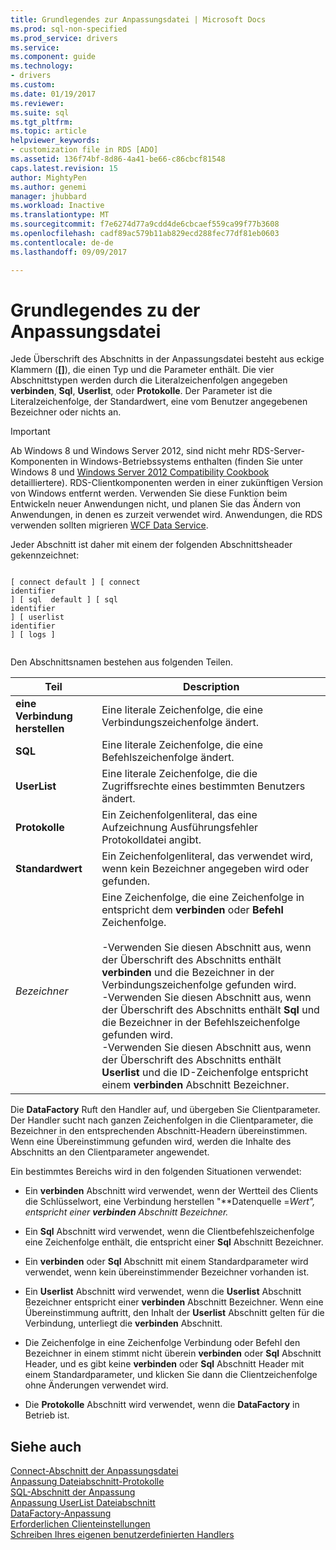 ```yaml
---
title: Grundlegendes zur Anpassungsdatei | Microsoft Docs
ms.prod: sql-non-specified
ms.prod_service: drivers
ms.service: 
ms.component: guide
ms.technology:
- drivers
ms.custom: 
ms.date: 01/19/2017
ms.reviewer: 
ms.suite: sql
ms.tgt_pltfrm: 
ms.topic: article
helpviewer_keywords:
- customization file in RDS [ADO]
ms.assetid: 136f74bf-8d86-4a41-be66-c86cbcf81548
caps.latest.revision: 15
author: MightyPen
ms.author: genemi
manager: jhubbard
ms.workload: Inactive
ms.translationtype: MT
ms.sourcegitcommit: f7e6274d77a9cdd4de6cbcaef559ca99f77b3608
ms.openlocfilehash: cadf89ac579b11ab829ecd288fec77df81eb0603
ms.contentlocale: de-de
ms.lasthandoff: 09/09/2017

---
```

# <a name="understanding-the-customization-file"></a>Grundlegendes zu der Anpassungsdatei
Jede Überschrift des Abschnitts in der Anpassungsdatei besteht aus eckige Klammern (**[]**), die einen Typ und die Parameter enthält. Die vier Abschnittstypen werden durch die Literalzeichenfolgen angegeben **verbinden**, **Sql**, **Userlist**, oder **Protokolle**. Der Parameter ist die Literalzeichenfolge, der Standardwert, eine vom Benutzer angegebenen Bezeichner oder nichts an.  
  
> [!IMPORTANT]
>  Ab Windows 8 und Windows Server 2012, sind nicht mehr RDS-Server-Komponenten in Windows-Betriebssystems enthalten (finden Sie unter Windows 8 und [Windows Server 2012 Compatibility Cookbook](https://www.microsoft.com/en-us/download/details.aspx?id=27416) detailliertere). RDS-Clientkomponenten werden in einer zukünftigen Version von Windows entfernt werden. Verwenden Sie diese Funktion beim Entwickeln neuer Anwendungen nicht, und planen Sie das Ändern von Anwendungen, in denen es zurzeit verwendet wird. Anwendungen, die RDS verwenden sollten migrieren [WCF Data Service](http://go.microsoft.com/fwlink/?LinkId=199565).  
  
 Jeder Abschnitt ist daher mit einem der folgenden Abschnittsheader gekennzeichnet:  
  
```  
  
[ connect default ] [ connect    
identifier   
] [ sql  default ] [ sql    
identifier   
] [ userlist    
identifier   
] [ logs ]  
  
```  
  
 Den Abschnittsnamen bestehen aus folgenden Teilen.  
  
|Teil|Description|  
|----------|-----------------|  
|**eine Verbindung herstellen**|Eine literale Zeichenfolge, die eine Verbindungszeichenfolge ändert.|  
|**SQL**|Eine literale Zeichenfolge, die eine Befehlszeichenfolge ändert.|  
|**UserList**|Eine literale Zeichenfolge, die die Zugriffsrechte eines bestimmten Benutzers ändert.|  
|**Protokolle**|Ein Zeichenfolgenliteral, das eine Aufzeichnung Ausführungsfehler Protokolldatei angibt.|  
|**Standardwert**|Ein Zeichenfolgenliteral, das verwendet wird, wenn kein Bezeichner angegeben wird oder gefunden.|  
|*Bezeichner*|Eine Zeichenfolge, die eine Zeichenfolge in entspricht dem **verbinden** oder **Befehl** Zeichenfolge.<br /><br /> -Verwenden Sie diesen Abschnitt aus, wenn der Überschrift des Abschnitts enthält **verbinden** und die Bezeichner in der Verbindungszeichenfolge gefunden wird.<br />-Verwenden Sie diesen Abschnitt aus, wenn der Überschrift des Abschnitts enthält **Sql** und die Bezeichner in der Befehlszeichenfolge gefunden wird.<br />-Verwenden Sie diesen Abschnitt aus, wenn der Überschrift des Abschnitts enthält **Userlist** und die ID-Zeichenfolge entspricht einem **verbinden** Abschnitt Bezeichner.|  
  
 Die **DataFactory** Ruft den Handler auf, und übergeben Sie Clientparameter. Der Handler sucht nach ganzen Zeichenfolgen in die Clientparameter, die Bezeichner in den entsprechenden Abschnitt-Headern übereinstimmen. Wenn eine Übereinstimmung gefunden wird, werden die Inhalte des Abschnitts an den Clientparameter angewendet.  
  
 Ein bestimmtes Bereichs wird in den folgenden Situationen verwendet:  
  
-   Ein **verbinden** Abschnitt wird verwendet, wenn der Wertteil des Clients die Schlüsselwort, eine Verbindung herstellen "**Datenquelle =***Wert*", entspricht einer **verbinden** Abschnitt Bezeichner*.*  
  
-   Ein **Sql** Abschnitt wird verwendet, wenn die Clientbefehlszeichenfolge eine Zeichenfolge enthält, die entspricht einer **Sql** Abschnitt Bezeichner.  
  
-   Ein **verbinden** oder **Sql** Abschnitt mit einem Standardparameter wird verwendet, wenn kein übereinstimmender Bezeichner vorhanden ist.  
  
-   Ein **Userlist** Abschnitt wird verwendet, wenn die **Userlist** Abschnitt Bezeichner entspricht einer **verbinden** Abschnitt Bezeichner. Wenn eine Übereinstimmung auftritt, den Inhalt der **Userlist** Abschnitt gelten für die Verbindung, unterliegt die **verbinden** Abschnitt.  
  
-   Die Zeichenfolge in eine Zeichenfolge Verbindung oder Befehl den Bezeichner in einem stimmt nicht überein **verbinden** oder **Sql** Abschnitt Header, und es gibt keine **verbinden** oder **Sql**  Abschnitt Header mit einem Standardparameter, und klicken Sie dann die Clientzeichenfolge ohne Änderungen verwendet wird.  
  
-   Die **Protokolle** Abschnitt wird verwendet, wenn die **DataFactory** in Betrieb ist.  
  
## <a name="see-also"></a>Siehe auch  
 [Connect-Abschnitt der Anpassungsdatei](../../../ado/guide/remote-data-service/customization-file-connect-section.md)   
 [Anpassung Dateiabschnitt-Protokolle](../../../ado/guide/remote-data-service/customization-file-logs-section.md)   
 [SQL-Abschnitt der Anpassung](../../../ado/guide/remote-data-service/customization-file-sql-section.md)   
 [Anpassung UserList Dateiabschnitt](../../../ado/guide/remote-data-service/customization-file-userlist-section.md)   
 [DataFactory-Anpassung](../../../ado/guide/remote-data-service/datafactory-customization.md)   
 [Erforderlichen Clienteinstellungen](../../../ado/guide/remote-data-service/required-client-settings.md)   
 [Schreiben Ihres eigenen benutzerdefinierten Handlers](../../../ado/guide/remote-data-service/writing-your-own-customized-handler.md)





















